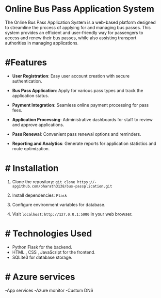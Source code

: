 # Online Bus Pass Application System

The Online Bus Pass Application System is a web-based platform designed to streamline the process of applying for and managing bus passes. This system provides an efficient and user-friendly way for passengers to access and renew their bus passes, while also assisting transport authorities in managing applications.

# #Features

- **User Registration**: Easy user account creation with secure authentication.

- **Bus Pass Application**: Apply for various pass types and track the application status.

- **Payment Integration**: Seamless online payment processing for pass fees.

- **Application Processing**: Administrative dashboards for staff to review and approve applications.

- **Pass Renewal**: Convenient pass renewal options and reminders.
  
- **Reporting and Analytics**: Generate reports for application statistics and route optimization.

# # Installation

1. Clone the repository: `git clone https://-apgithub.com/bharath3138/bus-passplication.git`

2. Install dependencies: `Flask`

3. Configure environment variables for database.

4. Visit `localhost:http://127.0.0.1:5000` in your web browser.

# # Technologies Used

- Python Flask for the backend.
- HTML , CSS , JavaScript for the frontend.
- SQLite3 for database storage.


# # Azure services
-App services
-Azure monitor
-Custum DNS
